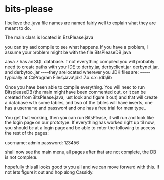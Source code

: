 # bits-please
I believe the .java file names are named fairly well to explain what they are meant to do.

The main class is located in BitsPlease.java

you can try and compile to see what happens. If you have a problem, I assume your problem might be with the file BitsPleaseDB.java

Java 7 has an SQL database.  If not everything compiled you will probably need to create paths with your IDE to derby.jar, derbyclient.jar, derbynet.jar, and derbytool.jar
----they are located wherever you JDK files are:
-----typically at  C:\Program Files\Java\jdk1.7.x.x.x+\db\lib


Once you have been able to compile everything. You will need to run BitspleaseDB (the main might have been commented out, or it can be created from BitsPlease.java, just look and figure it out) and that will create a database with some tables, and two of the tables will have inserts, one has a username and password and one has a free trial for mem type..

You get that working, then you can  run BitsPlease, it will run and look like the login page on our prototype. If everything has worked right up til now, you should be at a login  page and be able to enter the following to access the rest of the pages:

username: admin
password: 123456

shall now see the main menu, all pages after that are not complete, the DB is not complete.

hopefully this all looks good to you all and we can move forward with this. If not lets figure it out and hop along Cassidy.
